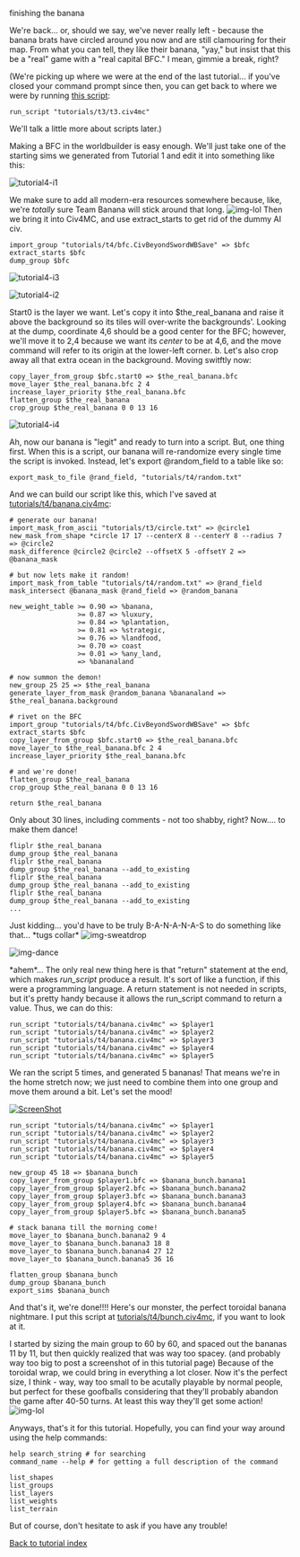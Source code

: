 finishing the banana

We're back... or, should we say, we've never really left - because the banana brats have circled around you now and are still clamouring for their map. From what you can tell, they like their banana, "yay," but insist that this be a "real" game with a "real capital BFC." I mean, gimmie a break, right?

(We're picking up where we were at the end of the last tutorial... if you've closed your command prompt since then, you can get back to where we were by running [this script](t3/t3.civ4mc):

    run_script "tutorials/t3/t3.civ4mc"
    
We'll talk a little more about scripts later.)

Making a BFC in the worldbuilder is easy enough. We'll just take one of the starting sims we generated from Tutorial 1 and edit it into something like this:

![tutorial4-i1](t4/i1.png)

We make sure to add all modern-era resources somewhere because, like, we're *totally* sure Team Banana will stick around that long. ![img-lol](t4/lol.gif) Then we bring it into Civ4MC, and use extract_starts to get rid of the dummy AI civ.

    import_group "tutorials/t4/bfc.CivBeyondSwordWBSave" => $bfc
    extract_starts $bfc
    dump_group $bfc
    
![tutorial4-i3](t4/i3.png)

![tutorial4-i2](t4/i2.png)

Start0 is the layer we want. Let's copy it into $the_real_banana and raise it above the background so its tiles will over-write the backgrounds'. Looking at the dump, coordinate 4,6 should be a good center for the BFC; however, we'll move it to 2,4 because we want its *center* to be at 4,6, and the move command will refer to its origin at the lower-left corner. b. Let's also crop away all that extra ocean in the background. Moving switftly now:

    copy_layer_from_group $bfc.start0 => $the_real_banana.bfc
    move_layer $the_real_banana.bfc 2 4
    increase_layer_priority $the_real_banana.bfc
    flatten_group $the_real_banana
    crop_group $the_real_banana 0 0 13 16

![tutorial4-i4](t4/i4.png)

Ah, now our banana is "legit" and ready to turn into a script. But, one thing first. When this is a script, our banana will re-randomize every single time the script is invoked. Instead, let's export @random_field to a table like so:

    export_mask_to_file @rand_field, "tutorials/t4/random.txt"
    
And we can build our script like this, which I've saved at [tutorials/t4/banana.civ4mc](t4/banana.civ4mc):

    # generate our banana!
    import_mask_from_ascii "tutorials/t3/circle.txt" => @circle1
    new_mask_from_shape *circle 17 17 --centerX 8 --centerY 8 --radius 7 => @circle2
    mask_difference @circle2 @circle2 --offsetX 5 -offsetY 2 => @banana_mask

    # but now lets make it random!
    import_mask_from_table "tutorials/t4/random.txt" => @rand_field
    mask_intersect @banana_mask @rand_field => @random_banana

    new_weight_table >= 0.90 => %banana,
                     >= 0.87 => %luxury,
                     >= 0.84 => %plantation,
                     >= 0.81 => %strategic,
                     >= 0.76 => %landfood,
                     >= 0.70 => coast
                     >= 0.01 => %any_land,
                     => %bananaland

    # now summon the demon!
    new_group 25 25 => $the_real_banana
    generate_layer_from_mask @random_banana %bananaland => $the_real_banana.background

    # rivet on the BFC
    import_group "tutorials/t4/bfc.CivBeyondSwordWBSave" => $bfc
    extract_starts $bfc
    copy_layer_from_group $bfc.start0 => $the_real_banana.bfc
    move_layer_to $the_real_banana.bfc 2 4
    increase_layer_priority $the_real_banana.bfc

    # and we're done!
    flatten_group $the_real_banana
    crop_group $the_real_banana 0 0 13 16

    return $the_real_banana
    
Only about 30 lines, including comments - not too shabby, right? Now.... to make them dance!

    fliplr $the_real_banana
    dump_group $the_real_banana
    fliplr $the_real_banana
    dump_group $the_real_banana --add_to_existing
    fliplr $the_real_banana
    dump_group $the_real_banana --add_to_existing
    fliplr $the_real_banana
    dump_group $the_real_banana --add_to_existing
    ...
    
Just kidding... you'd have to be truly B-A-N-A-N-A-S to do something like that... &#42;tugs collar&#42; ![img-sweatdrop](t4/sweatdrop.gif)

![img-dance](t4/dance.png)

&#42;ahem&#42;... The only real new thing here is that "return" statement at the end, which makes *run_script* produce a result. It's sort of like a function, if this were a programming language. A return statement is not needed in scripts, but it's pretty handy because it allows the run_script command to return a value. Thus, we can do this:

    run_script "tutorials/t4/banana.civ4mc" => $player1
    run_script "tutorials/t4/banana.civ4mc" => $player2
    run_script "tutorials/t4/banana.civ4mc" => $player3
    run_script "tutorials/t4/banana.civ4mc" => $player4
    run_script "tutorials/t4/banana.civ4mc" => $player5
    
We ran the script 5 times, and generated 5 bananas! That means we're in the home stretch now; we just need to combine them into one group and move them around a bit. Let's set the mood!

[![ScreenShot](t4/banana_boat.jpg)](https://www.youtube.com/watch?v=PMigXnXMhQ4)
    
    run_script "tutorials/t4/banana.civ4mc" => $player1
    run_script "tutorials/t4/banana.civ4mc" => $player2
    run_script "tutorials/t4/banana.civ4mc" => $player3
    run_script "tutorials/t4/banana.civ4mc" => $player4
    run_script "tutorials/t4/banana.civ4mc" => $player5

    new_group 45 18 => $banana_bunch
    copy_layer_from_group $player1.bfc => $banana_bunch.banana1
    copy_layer_from_group $player2.bfc => $banana_bunch.banana2
    copy_layer_from_group $player3.bfc => $banana_bunch.banana3
    copy_layer_from_group $player4.bfc => $banana_bunch.banana4
    copy_layer_from_group $player5.bfc => $banana_bunch.banana5

    # stack banana till the morning come!
    move_layer_to $banana_bunch.banana2 9 4
    move_layer_to $banana_bunch.banana3 18 8
    move_layer_to $banana_bunch.banana4 27 12
    move_layer_to $banana_bunch.banana5 36 16

    flatten_group $banana_bunch
    dump_group $banana_bunch
    export_sims $banana_bunch
    
And that's it, we're done!!!! Here's our monster, the perfect toroidal banana nightmare. I put this script at [tutorials/t4/bunch.civ4mc](t4/bunch.civ4mc), if you want to look at it.

I started by sizing the main group to 60 by 60, and spaced out the bananas 11 by 11, but then quickly realized that was way too spacey. (and probably way too big to post a screenshot of in this tutorial page) Because of the toroidal wrap, we could bring in everything a lot closer. Now it's the perfect size, I think - way, way too small to be acutally playable by normal people, but perfect for these goofballs considering that they'll probably abandon the game after 40-50 turns. At least this way they'll get some action! ![img-lol](t4/lol.gif)

Anyways, that's it for this tutorial. Hopefully, you can find your way around using the help commands:

    help search_string # for searching
    command_name --help # for getting a full description of the command
    
    list_shapes
    list_groups
    list_layers
    list_weights
    list_terrain
    
But of course, don't hesitate to ask if you have any trouble!

[Back to tutorial index](Readme.md)